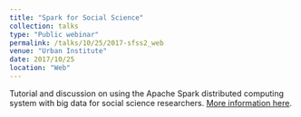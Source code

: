 ```yaml
---
title: "Spark for Social Science"
collection: talks
type: "Public webinar"
permalink: /talks/10/25/2017-sfss2_web
venue: "Urban Institute"
date: 2017/10/25
location: "Web"
---
```


Tutorial and discussion on using the Apache Spark distributed computing system with big data for social science researchers. [More information here](https://github.com/UrbanInstitute/sloan-spark-presentation).
